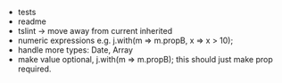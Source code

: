 * tests
* readme
* tslint -> move away from current inherited
* numeric expressions e.g. j.with(m => m.propB, x => x > 10);
* handle more types: Date, Array
* make value optional, j.with(m => m.propB); this should just make prop required.